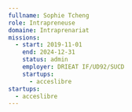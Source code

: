 ```yaml
---
fullname: Sophie Tcheng
role: Intrapreneuse
domaine: Intraprenariat
missions:
  - start: 2019-11-01
    end: 2024-12-31
    status: admin
    employer: DRIEAT IF/UD92/SUCD
    startups:
      - acceslibre
startups:
  - acceslibre
---
```

